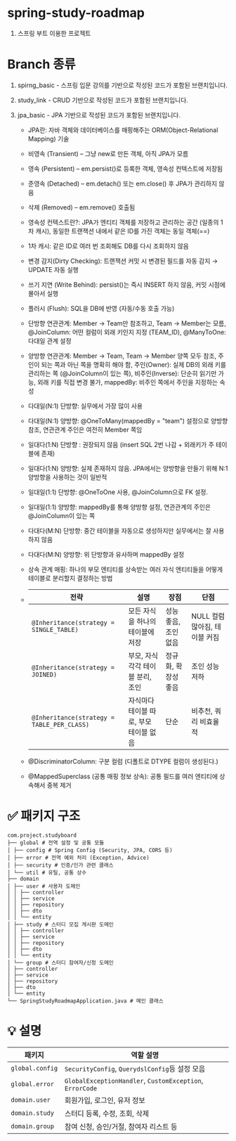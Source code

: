 # spring-study-roadmap
1. 스프링 부트 이용한 프로젝트

# Branch 종류
1. spirng_basic - 스프링 입문 강의를 기반으로 작성된 코드가 포함된 브랜치입니다.

2. study_link - CRUD 기반으로 작성된 코드가 포함된 브랜치입니다.

3. jpa_basic - JPA 기반으로 작성된 코드가 포함된 브랜치입니다.
   - JPA란: 자바 객체와 데이터베이스를 매핑해주는 ORM(Object-Relational Mapping) 기술
   - 비영속 (Transient) – 그냥 new로 만든 객체, 아직 JPA가 모름
   - 영속 (Persistent) – em.persist()로 등록한 객체, 영속성 컨텍스트에 저장됨
   - 준영속 (Detached) – em.detach() 또는 em.close() 후 JPA가 관리하지 않음
   - 삭제 (Removed) – em.remove() 호출됨
   - 영속성 컨텍스트란?: JPA가 엔티티 객체를 저장하고 관리하는 공간 (일종의 1차 캐시), 동일한 트랜잭션 내에서 같은 ID를 가진 객체는 동일 객체(==)
   - 1차 캐시: 같은 ID로 여러 번 조회해도 DB를 다시 조회하지 않음
   - 변경 감지(Dirty Checking): 트랜잭션 커밋 시 변경된 필드를 자동 감지 → UPDATE 자동 실행
   - 쓰기 지연 (Write Behind): persist()는 즉시 INSERT 하지 않음, 커밋 시점에 몰아서 실행
   - 플러시 (Flush): SQL을 DB에 반영 (자동/수동 호출 가능)
   - 단방향 연관관계: Member → Team만 참조하고, Team → Member는 모름, @JoinColumn: 어떤 컬럼이 외래 키인지 지정 (TEAM_ID), @ManyToOne: 다대일 관계 설정
   - 양방향 연관관계: Member → Team, Team → Member 양쪽 모두 참조, 주인이 되는 쪽과 아닌 쪽을 명확히 해야 함, 주인(Owner): 실제 DB의 외래 키를 관리하는 쪽 (@JoinColumn이 있는 쪽), 비주인(Inverse): 단순히 읽기만 가능, 외래 키를 직접 변경 불가, mappedBy: 비주인 쪽에서 주인을 지정하는 속성
   - 다대일(N:1) 단방향: 실무에서 가장 많이 사용
   - 다대일(N:1) 양방향: @OneToMany(mappedBy = "team") 설정으로 양방향 참조, 연관관계 주인은 여전히 Member 쪽임
   - 일대다(1:N) 단방향 : 권장되지 않음 (insert SQL 2번 나감 + 외래키가 주 테이블에 존재)
   - 일대다(1:N) 양방향: 실제 존재하지 않음. JPA에서는 양방향을 만들기 위해 N:1 양방향을 사용하는 것이 일반적
   - 일대일(1:1) 단방향: @OneToOne 사용, @JoinColumn으로 FK 설정.
   - 일대일(1:1) 양방향: mappedBy를 통해 양방향 설정, 연관관계의 주인은 @JoinColumn이 있는 쪽
   - 다대다(M:N) 단방향: 중간 테이블을 자동으로 생성하지만 실무에서는 잘 사용하지 않음
   - 다대다(M:N) 양방향: 위 단방향과 유사하며 mappedBy 설정
   - 상속 관계 매핑: 하나의 부모 엔티티를 상속받는 여러 자식 엔티티들을 어떻게 테이블로 분리할지 결정하는 방법
   - | 전략                                         | 설명                     | 장점           | 단점                  |
     | ------------------------------------------ | ---------------------- | ------------ | ------------------- |
     | `@Inheritance(strategy = SINGLE_TABLE)`    | 모든 자식을 하나의 테이블에 저장     | 성능 좋음, 조인 없음 | NULL 컬럼 많아짐, 테이블 커짐 |
     | `@Inheritance(strategy = JOINED)`          | 부모, 자식 각각 테이블 분리, 조인   | 정규화, 확장성 좋음  | 조인 성능 저하            |
     | `@Inheritance(strategy = TABLE_PER_CLASS)` | 자식마다 테이블 따로, 부모 테이블 없음 | 단순           | 비추천, 쿼리 비효율적        |

   - @DiscriminatorColumn: 구분 컬럼 (디폴트로 DTYPE 컬럼이 생성된다.)
   - @MappedSuperclass (공통 매핑 정보 상속): 공통 필드를 여러 엔티티에 상속해서 중복 제거




# ✅ 패키지 구조
````
com.project.studyboard
├── global # 전역 설정 및 공통 모듈
│ ├── config # Spring Config (Security, JPA, CORS 등)
│ ├── error # 전역 예외 처리 (Exception, Advice)
│ ├── security # 인증/인가 관련 클래스
│ └── util # 유틸, 공통 상수
├── domain
│ ├── user # 사용자 도메인
│ │ ├── controller
│ │ ├── service
│ │ ├── repository
│ │ ├── dto
│ │ └── entity
│ ├── study # 스터디 모집 게시판 도메인
│ │ ├── controller
│ │ ├── service
│ │ ├── repository
│ │ ├── dto
│ │ └── entity
│ └── group # 스터디 참여자/신청 도메인
│ ├── controller
│ ├── service
│ ├── repository
│ ├── dto
│ └── entity
└── SpringStudyRoadmapApplication.java # 메인 클래스
````

# 💡 설명
| 패키지             | 역할 설명                                                      |
| --------------- | ---------------------------------------------------------- |
| `global.config` | `SecurityConfig`, `QuerydslConfig`등 설정 모음 |
| `global.error`  | `GlobalExceptionHandler`, `CustomException`, `ErrorCode`   |
| `domain.user`   | 회원가입, 로그인, 유저 정보                                           |
| `domain.study`  | 스터디 등록, 수정, 조회, 삭제                                         |
| `domain.group`  | 참여 신청, 승인/거절, 참여자 리스트 등                                    |
